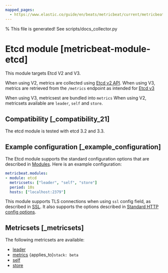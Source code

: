 ```yaml
---
mapped_pages:
  - https://www.elastic.co/guide/en/beats/metricbeat/current/metricbeat-module-etcd.html
---
```


% This file is generated! See scripts/docs_collector.py

# Etcd module [metricbeat-module-etcd]

This module targets Etcd V2 and V3.

When using V2, metrics are collected using [Etcd v2 API](https://coreos.com/etcd/docs/latest/v2/api.md). When using V3, metrics are retrieved from the `/metrics` endpoint as intended for [Etcd v3](https://coreos.com/etcd/docs/latest/metrics.md)

When using V3, metricsest are bundled into `metrics` When using V2, metricsets available are `leader`, `self` and `store`.


## Compatibility [_compatibility_21]

The etcd module is tested with etcd 3.2 and 3.3.


## Example configuration [_example_configuration]

The Etcd module supports the standard configuration options that are described in [Modules](/reference/metricbeat/configuration-metricbeat.md). Here is an example configuration:

```yaml
metricbeat.modules:
- module: etcd
  metricsets: ["leader", "self", "store"]
  period: 10s
  hosts: ["localhost:2379"]
```

This module supports TLS connections when using `ssl` config field, as described in [SSL](/reference/metricbeat/configuration-ssl.md). It also supports the options described in [Standard HTTP config options](/reference/metricbeat/configuration-metricbeat.md#module-http-config-options).


## Metricsets [_metricsets]

The following metricsets are available:

* [leader](/reference/metricbeat/metricbeat-metricset-etcd-leader.md)
* [metrics](/reference/metricbeat/metricbeat-metricset-etcd-metrics.md)  {applies_to}`stack: beta`
* [self](/reference/metricbeat/metricbeat-metricset-etcd-self.md)
* [store](/reference/metricbeat/metricbeat-metricset-etcd-store.md)
